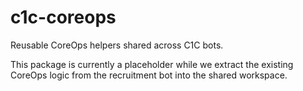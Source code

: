 # c1c-coreops

Reusable CoreOps helpers shared across C1C bots.

This package is currently a placeholder while we extract the existing
CoreOps logic from the recruitment bot into the shared workspace.
